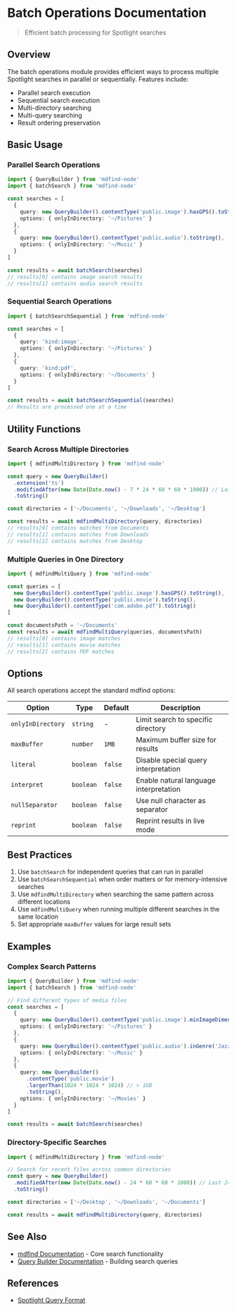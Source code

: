 # Batch Operations Documentation

> Efficient batch processing for Spotlight searches

## Overview

The batch operations module provides efficient ways to process multiple Spotlight searches in parallel or sequentially. Features include:

- Parallel search execution
- Sequential search execution
- Multi-directory searching
- Multi-query searching
- Result ordering preservation

## Basic Usage

### Parallel Search Operations

```typescript
import { QueryBuilder } from 'mdfind-node'
import { batchSearch } from 'mdfind-node'

const searches = [
  {
    query: new QueryBuilder().contentType('public.image').hasGPS().toString(),
    options: { onlyInDirectory: '~/Pictures' }
  },
  {
    query: new QueryBuilder().contentType('public.audio').toString(),
    options: { onlyInDirectory: '~/Music' }
  }
]

const results = await batchSearch(searches)
// results[0] contains image search results
// results[1] contains audio search results
```

### Sequential Search Operations

```typescript
import { batchSearchSequential } from 'mdfind-node'

const searches = [
  {
    query: 'kind:image',
    options: { onlyInDirectory: '~/Pictures' }
  },
  {
    query: 'kind:pdf',
    options: { onlyInDirectory: '~/Documents' }
  }
]

const results = await batchSearchSequential(searches)
// Results are processed one at a time
```

## Utility Functions

### Search Across Multiple Directories

```typescript
import { mdfindMultiDirectory } from 'mdfind-node'

const query = new QueryBuilder()
  .extension('ts')
  .modifiedAfter(new Date(Date.now() - 7 * 24 * 60 * 60 * 1000)) // Last week
  .toString()

const directories = ['~/Documents', '~/Downloads', '~/Desktop']

const results = await mdfindMultiDirectory(query, directories)
// results[0] contains matches from Documents
// results[1] contains matches from Downloads
// results[2] contains matches from Desktop
```

### Multiple Queries in One Directory

```typescript
import { mdfindMultiQuery } from 'mdfind-node'

const queries = [
  new QueryBuilder().contentType('public.image').hasGPS().toString(),
  new QueryBuilder().contentType('public.movie').toString(),
  new QueryBuilder().contentType('com.adobe.pdf').toString()
]

const documentsPath = '~/Documents'
const results = await mdfindMultiQuery(queries, documentsPath)
// results[0] contains image matches
// results[1] contains movie matches
// results[2] contains PDF matches
```

## Options

All search operations accept the standard mdfind options:

| Option            | Type      | Default | Description                            |
| ----------------- | --------- | ------- | -------------------------------------- |
| `onlyInDirectory` | `string`  | -       | Limit search to specific directory     |
| `maxBuffer`       | `number`  | `1MB`   | Maximum buffer size for results        |
| `literal`         | `boolean` | `false` | Disable special query interpretation   |
| `interpret`       | `boolean` | `false` | Enable natural language interpretation |
| `nullSeparator`   | `boolean` | `false` | Use null character as separator        |
| `reprint`         | `boolean` | `false` | Reprint results in live mode           |

## Best Practices

1. Use `batchSearch` for independent queries that can run in parallel
2. Use `batchSearchSequential` when order matters or for memory-intensive searches
3. Use `mdfindMultiDirectory` when searching the same pattern across different locations
4. Use `mdfindMultiQuery` when running multiple different searches in the same location
5. Set appropriate `maxBuffer` values for large result sets

## Examples

### Complex Search Patterns

```typescript
import { QueryBuilder } from 'mdfind-node'
import { batchSearch } from 'mdfind-node'

// Find different types of media files
const searches = [
  {
    query: new QueryBuilder().contentType('public.image').minImageDimensions(1920, 1080).toString(),
    options: { onlyInDirectory: '~/Pictures' }
  },
  {
    query: new QueryBuilder().contentType('public.audio').inGenre('Jazz').toString(),
    options: { onlyInDirectory: '~/Music' }
  },
  {
    query: new QueryBuilder()
      .contentType('public.movie')
      .largerThan(1024 * 1024 * 1024) // > 1GB
      .toString(),
    options: { onlyInDirectory: '~/Movies' }
  }
]

const results = await batchSearch(searches)
```

### Directory-Specific Searches

```typescript
import { mdfindMultiDirectory } from 'mdfind-node'

// Search for recent files across common directories
const query = new QueryBuilder()
  .modifiedAfter(new Date(Date.now() - 24 * 60 * 60 * 1000)) // Last 24 hours
  .toString()

const directories = ['~/Desktop', '~/Downloads', '~/Documents']

const results = await mdfindMultiDirectory(query, directories)
```

## See Also

- [mdfind Documentation](./mdfind.md) - Core search functionality
- [Query Builder Documentation](./query-builder.md) - Building search queries

## References

- [Spotlight Query Format](https://developer.apple.com/library/archive/documentation/Carbon/Conceptual/SpotlightQuery/Concepts/QueryFormat.html)
